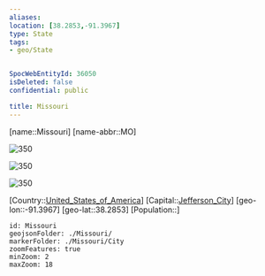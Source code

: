 ```yaml
---
aliases: 
location: [38.2853,-91.3967]
type: State
tags:
- geo/State


SpocWebEntityId: 36050
isDeleted: false
confidential: public

title: Missouri
---
```

[name::Missouri]
[name-abbr::MO]

![350](geo/Continent/North-America/United_States_of_America/Missouri/Coat_of_arms_of_Missouri.svg)

![350](geo/Continent/North-America/United_States_of_America/Missouri/Seal_of_Missouri.svg)

![350](geo/Continent/North-America/United_States_of_America/Missouri/Flag_of_Missouri.svg)

[Country::[United_States_of_America](geo/Continent/North-America/United_States_of_America.md)]
[Capital::[Jefferson_City](Jefferson_City)]
[geo-lon::-91.3967]
[geo-lat::38.2853]
[Population::]



```leaflet
id: Missouri
geojsonFolder: ./Missouri/
markerFolder: ./Missouri/City
zoomFeatures: true 
minZoom: 2 
maxZoom: 18
```


